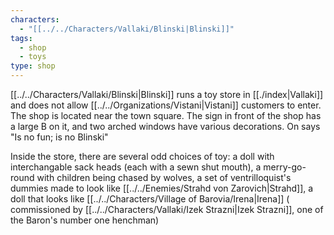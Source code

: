 ```yaml
---
characters:
  - "[[../../Characters/Vallaki/Blinski|Blinski]]"
tags:
  - shop
  - toys
type: shop
---
```



[[../../Characters/Vallaki/Blinski|Blinski]] runs a toy store in [[./index|Vallaki]] and does not allow [[../../Organizations/Vistani|Vistani]] customers to enter. The shop is located near the town square. The sign in front of the shop has a large B on it, and two arched windows have various decorations. On says "Is no fun; is no Blinski"

Inside the store, there are several odd choices of toy: a doll with interchangable sack heads (each with a sewn shut mouth), a merry-go-round with children being chased by wolves, a set of ventrilloquist's dummies made to look like [[../../Enemies/Strahd von Zarovich|Strahd]], a doll that looks like [[../../Characters/Village of Barovia/Irena|Irena]] ( commissioned by [[../../Characters/Vallaki/Izek Strazni|Izek Strazni]], one of the Baron's number one henchman)
